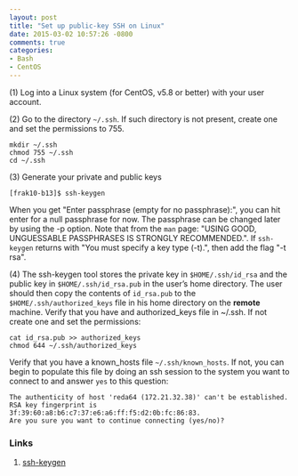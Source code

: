 ```yaml
---
layout: post
title: "Set up public-key SSH on Linux"
date: 2015-03-02 10:57:26 -0800
comments: true
categories:
- Bash
- CentOS
---
```


(1) Log into a Linux system (for CentOS, v5.8 or better) with your user account.

(2) Go to the directory `~/.ssh`. If such directory is not present, create one and set the permissions to 755.

```
mkdir ~/.ssh
chmod 755 ~/.ssh
cd ~/.ssh
```

(3) Generate your private and public keys

```
[frak10-b13]$ ssh-keygen
```

When you get "Enter passphrase (empty for no passphrase):", you can hit enter for a null passphrase for now.
The passphrase can be changed later by using the -p option.
Note that from the `man` page: "USING GOOD, UNGUESSABLE PASSPHRASES IS STRONGLY RECOMMENDED.". 
If `ssh-keygen` returns with "You must specify a key type (-t).", then add the flag "-t rsa".


(4) The ssh-keygen tool stores the private key in `$HOME/.ssh/id_rsa` and the public key in `$HOME/.ssh/id_rsa.pub` in the user’s home directory. 
The user should then copy the contents of `id_rsa.pub` to the `$HOME/.ssh/authorized_keys` file in his home directory on the **remote** machine.
Verify that you have and authorized_keys file in ~/.ssh. If not create one and set the permissions:

```
cat id_rsa.pub >> authorized_keys
chmod 644 ~/.ssh/authorized_keys
```

Verify that you have a known_hosts file `~/.ssh/known_hosts`. 
If not, you can begin to populate this file by doing an ssh session to the system you want to connect to and
answer `yes` to this question:

```
The authenticity of host 'reda64 (172.21.32.38)' can't be established.
RSA key fingerprint is 3f:39:60:a8:b6:c7:37:e6:a6:ff:f5:d2:0b:fc:86:83.
Are you sure you want to continue connecting (yes/no)?
```

### Links

1. [ssh-keygen](https://en.wikipedia.org/wiki/Ssh-keygen)